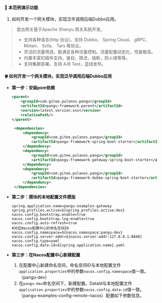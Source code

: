 #### :mushroom: 本范例演示功能

1. 如何开发一个网关模块，实现泛华调用后端Dubbo应用。

> 盘古网关基于Apache Shenyu 网关系统开发。
>  - 支持各种语言(http 协议)，支持 Dubbo、 Spring Cloud、 gRPC、 Motan、 Sofa、 Tars 等协议。
>  - 灵活的流量筛选，能满足各种流量控制。流量配置动态化，性能极高。
>  - 内置丰富的插件支持，鉴权，限流，熔断，防火墙等等。
>  - 支持集群部署，支持 A/B Test，蓝绿发布。

#### :four_leaf_clover: 如何开发一个网关模块，实现泛华调用后端Dubbo应用
-  **第一步：安装pom依赖**

    ```xml
    <parent>
        <groupId>com.gitee.pulanos.pangu</groupId>
        <artifactId>pangu-framework-parent</artifactId>
        <version>latest.version.xxx</version>
        <relativePath/>
    </parent>
    ```
   ```xml
    <dependencies>
        <dependency>
            <groupId>com.gitee.pulanos.pangu</groupId>
            <artifactId>pangu-framework-spring-boot-starter</artifactId>
        </dependency>
        <dependency>
            <groupId>com.gitee.pulanos.pangu</groupId>
            <artifactId>pangu-framework-gateway-spring-boot-starter</artifactId>
        </dependency>
        <dependency>
            <groupId>com.gitee.pulanos.pangu</groupId>
            <artifactId>pangu-framework-dubbo-spring-boot-starter</artifactId>
        </dependency>
    </dependencies>
   ```

-  **第二步：模块的本地配置文件模版**
    ```properties
    spring.application.name=pangu-examples-gateway
    spring.profiles.active=${spring.profiles.active:dev}
    nacos.config.bootstrap.enable=true
    nacos.config.bootstrap.log-enable=true
    nacos.config.auto-refresh=true
    #对应Nacos配置中心的命名空间ID
    nacos.config.namespace=${nacos.namespace:pangu-dev}
    nacos.config.server-addr=${nacos.server-addr:127.0.0.1:8848}
    nacos.config.type=yaml
    nacos.config.data-id=${spring.application.name}.yaml
    ```  

-  **第三步：在Nacos配置中心新建配置**
    1. 在配置中心新建命名空间，命名空间ID与本地配置文件`application.properties`中的参数`nacos.config.namespace`值一致。（pangu-dev）
    2. 在`pangu-dev`命名空间下，新建配置。DataId与本地配置文件`application.properties`中的参数`nacos.config.data-id`值一致。（pangu-examples-config-remote-nacos）配置如下参数信息。
        ```yaml       
        
        ```   